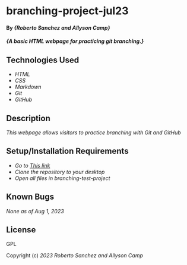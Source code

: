 # branching-project-jul23

#### By _**{Roberto Sanchez and Allyson Camp}**_

#### _{A basic HTML webpage for practicing git branching.}_

## Technologies Used

* _HTML_
* _CSS_
* _Markdown_
* _Git_
* _GitHub_

## Description

_This webpage allows visitors to practice branching with Git and GitHub_

## Setup/Installation Requirements

* _Go to [This link](https://github.com/Allyson-Camp/branching-project-jul23)_
* _Clone the repository to your desktop_
* _Open all files in branching-test-project_

## Known Bugs
_None as of Aug 1, 2023_

## License

GPL

Copyright (c) _2023_ _Roberto Sanchez and Allyson Camp_
